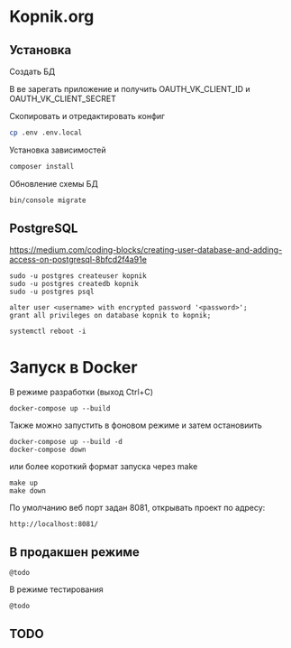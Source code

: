 Kopnik.org
==========

Установка
---------

Создать БД

В ве зарегать приложение и получить OAUTH_VK_CLIENT_ID и OAUTH_VK_CLIENT_SECRET

Скопировать и отредактировать конфиг
```bash
cp .env .env.local
```

Установка зависимостей

```bash
composer install
```

Обновление схемы БД
```bash
bin/console migrate
```

PostgreSQL
----------

https://medium.com/coding-blocks/creating-user-database-and-adding-access-on-postgresql-8bfcd2f4a91e

```
sudo -u postgres createuser kopnik
sudo -u postgres createdb kopnik
sudo -u postgres psql

alter user <username> with encrypted password '<password>';
grant all privileges on database kopnik to kopnik;

systemctl reboot -i
```

Запуск в Docker
===============

В режиме разработки (выход Ctrl+C)

```
docker-compose up --build
```

Также можно запустить в фоновом режиме и затем остановиить

```
docker-compose up --build -d
docker-compose down
```

или более короткий формат запуска через make

```
make up
make down
```

По умолчанию веб порт задан 8081, открывать проект по адресу:

```
http://localhost:8081/
``` 

В продакшен режиме
------------------

```
@todo 
```

В режиме тестирования

```
@todo 
```

TODO
----
